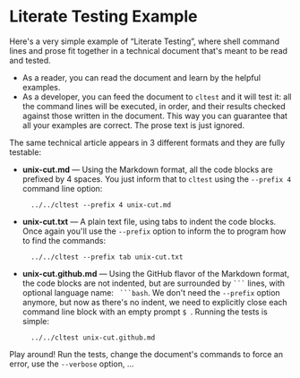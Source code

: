 # Literate Testing Example

Here's a very simple example of “Literate Testing”, where shell command lines and prose fit together in a technical document that's meant to be read and tested.

* As a reader, you can read the document and learn by the helpful examples.
* As a developer, you can feed the document to `cltest` and it will test it: all the command lines will be executed, in order, and their results checked against those written in the document. This way you can guarantee that all your examples are correct. The prose text is just ignored.

The same technical article appears in 3 different formats and they are fully testable:

* **unix-cut.md** — Using the Markdown format, all the code blocks are prefixed by 4 spaces. You just inform that to `cltest` using the `--prefix 4` command line option:

        ../../cltest --prefix 4 unix-cut.md

* **unix-cut.txt** — A plain text file, using tabs to indent the code blocks. Once again you'll use the `--prefix` option to inform the to program how to find the commands:

        ../../cltest --prefix tab unix-cut.txt

* **unix-cut.github.md** — Using the GitHub flavor of the Markdown format, the code blocks are not indented, but are surrounded by ` ``` ` lines, with optional language name: ` ```bash`. We don't need the `--prefix` option anymore, but now as there's no indent, we need to explicitly close each command line block with an empty prompt `$ `. Running the tests is simple:

        ../../cltest unix-cut.github.md

Play around! Run the tests, change the document's commands to force an error, use the `--verbose` option, ...
